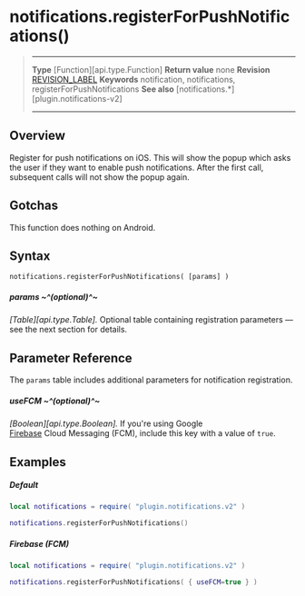 # notifications.registerForPushNotifications()

> --------------------- ------------------------------------------------------------------------------------------
> __Type__				[Function][api.type.Function]
> __Return value__		none
> __Revision__			[REVISION_LABEL](REVISION_URL)
> __Keywords__			notification, notifications, registerForPushNotifications
> __See also__			[notifications.*][plugin.notifications-v2]
> --------------------- ------------------------------------------------------------------------------------------


## Overview

Register for push notifications on iOS. This will show the popup which asks the user if they want to enable push notifications. After the first call, subsequent calls will not show the popup again.


## Gotchas

This function does nothing on Android.


## Syntax

	notifications.registerForPushNotifications( [params] )

##### params ~^(optional)^~
_[Table][api.type.Table]._ Optional table containing registration parameters &mdash; see the next section for details.


## Parameter Reference

The `params` table includes additional parameters for notification registration.

##### useFCM ~^(optional)^~
_[Boolean][api.type.Boolean]._ If you're using Google <nobr>[Firebase](https://firebase.google.com/) Cloud Messaging (FCM)</nobr>, include this key with a value of `true`.


## Examples

##### Default

``````lua
local notifications = require( "plugin.notifications.v2" )

notifications.registerForPushNotifications()
``````

##### Firebase (FCM)

``````lua
local notifications = require( "plugin.notifications.v2" )

notifications.registerForPushNotifications( { useFCM=true } )
``````
